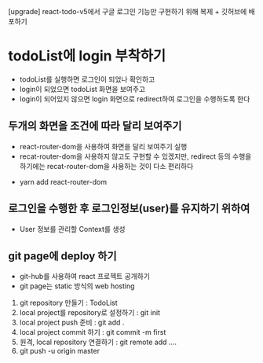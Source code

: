 [upgrade] react-todo-v5에서 구글 로그인 기능만 구현하기 위해 복제 + 깃허브에 배포하기

# todoList에 login 부착하기

- todoList를 실행하면 로그인이 되었나 확인하고
- login이 되었으면 todoList 화면을 보여주고
- login이 되어있지 않으면 login 화면으로 redirect하여 로그인을 수행하도록 한다

## 두개의 화면을 조건에 따라 달리 보여주기

- react-router-dom을 사용하여 화면을 달리 보여주기 실행
- recat-router-dom을 사용하지 않고도 구현할 수 있겠지만, redirect 등의 수행을 하기에는 recat-router-dom을 사용하는 것이 다소 편리하다

* yarn add react-router-dom

## 로그인을 수행한 후 로그인정보(user)를 유지하기 위하여

- User 정보를 관리할 Context를 생성

## git page에 deploy 하기

- git-hub를 사용하여 react 프로젝트 공개하기
- git page는 static 방식의 web hosting

1. git repository 만들기 : TodoList
2. local project를 repository로 설정하기 : git init
3. local project push 준비 : git add .
4. local project commit 하기 : git commit -m first
5. 원격, local repository 연결하기 : git remote add ....
6. git push -u origin master
